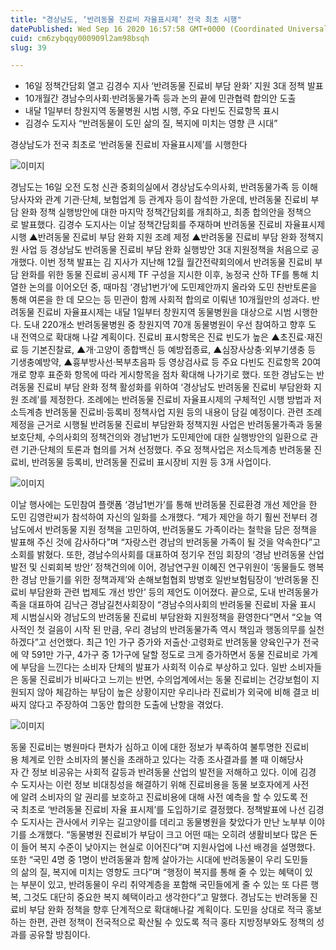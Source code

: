 ```yaml
---
title: "경상남도, ‘반려동물 진료비 자율표시제’ 전국 최초 시행"
datePublished: Wed Sep 16 2020 16:57:58 GMT+0000 (Coordinated Universal Time)
cuid: cm6zybqqy000909l2am98bsqh
slug: 39

---
```



- 16일 정책간담회 열고 김경수 지사 ‘반려동물 진료비 부담 완화’ 지원 3대 정책 발표
- 10개월간 경남수의사회·반려동물가족 등과 논의 끝에 민관협력 합의안 도출
- 내달 1일부터 창원지역 동물병원 시범 시행, 주요 다빈도 진료항목 표시
- 김경수 도지사 “반려동물이 도민 삶의 질, 복지에 미치는 영향 큰 시대”

경상남도가 전국 최초로 ‘반려동물 진료비 자율표시제’를 시행한다

![이미지](https://cdn.hashnode.com/res/hashnode/image/upload/v1739246266231/9514eac1-1138-4d41-86bb-ab3328cd1dbc.jpeg)

경남도는 16일 오전 도청 신관 중회의실에서 경상남도수의사회, 반려동물가족 등 이해당사자와 관계 기관·단체, 보험업계 등 관계자 등이 참석한 가운데, 반려동물 진료비 부담 완화 정책 실행방안에 대한 마지막 정책간담회를 개최하고, 최종 합의안을 정책으로 발표했다. 김경수 도지사는 이날 정책간담회를 주재하며 반려동물 진료비 자율표시제 시행 ▲반려동물 진료비 부담 완화 지원 조례 제정 ▲반려동물 진료비 부담 완화 정책지원 사업 등 경상남도 반려동물 진료비 부담 완화 실행방안 3대 지원정책을 처음으로 공개했다. 이번 정책 발표는 김 지사가 지난해 12월 월간전략회의에서 반려동물 진료비 부담 완화를 위한 동물 진료비 공시제 TF 구성을 지시한 이후, 농정국 산하 TF를 통해 치열한 논의를 이어오던 중, 때마침 ‘경남1번가’에 도민제안까지 올라와 도민 찬반토론을 통해 여론을 한 데 모으는 등 민관이 함께 사회적 합의로 이뤄낸 10개월만의 성과다. 반려동물 진료비 자율표시제는 내달 1일부터 창원지역 동물병원을 대상으로 시범 시행한다. 도내 220개소 반려동물병원 중 창원지역 70개 동물병원이 우선 참여하고 향후 도내 전역으로 확대해 나갈 계획이다. 진료비 표시항목은 진료 빈도가 높은 ▲초진료·재진료 등 기본진찰료, ▲개·고양이 종합백신 등 예방접종료, ▲심장사상충·외부기생충 등 기생충예방약, ▲흉부방사선·복부초음파 등 영상검사료 등 주요 다빈도 진료항목 20여 개로 향후 표준화 항목에 따라 게시항목을 점차 확대해 나가기로 했다. 또한 경남도는 반려동물 진료비 부담 완화 정책 활성화를 위하여 ‘경상남도 반려동물 진료비 부담완화 지원 조례’를 제정한다. 조례에는 반려동물 진료비 자율표시제의 구체적인 시행 방법과 저소득계층 반려동물 진료비·등록비 정책사업 지원 등의 내용이 담길 예정이다. 관련 조례 제정을 근거로 시행될 반려동물 진료비 부담완화 정책지원 사업은 반려동물가족과 동물보호단체, 수의사회의 정책건의와 경남1번가 도민제안에 대한 실행방안의 일환으로 관련 기관·단체의 토론과 협의를 거쳐 선정했다. 주요 정책사업은 저소득계층 반려동물 진료비, 반려동물 등록비, 반려동물 진료비 표시장비 지원 등 3개 사업이다.

![이미지](https://cdn.hashnode.com/res/hashnode/image/upload/v1739246269422/de5cb772-96b5-4a99-9358-2095494ededd.jpeg)

이날 행사에는 도민참여 플랫폼 ‘경남1번가’를 통해 반려동물 진료환경 개선 제안을 한 도민 김영란씨가 참석하여 자신의 일화를 소개했다. “제가 제안을 하기 훨씬 전부터 경남도에서 반려동물 지원 정책을 고민하여, 반려동물도 가족이라는 철학을 담은 정책을 발표해 주신 것에 감사하다”며 “자랑스런 경남의 반려동물 가족이 될 것을 약속한다”고 소회를 밝혔다. 또한, 경남수의사회를 대표하여 정기우 전임 회장의 ‘경남 반려동물 산업발전 및 신뢰회복 방안’ 정책건의에 이어, 경남연구원 이혜진 연구위원이 ‘동물들도 행복한 경남 만들기를 위한 정책과제’와 손해보험협회 방병호 일반보험팀장이 ‘반려동물 진료비 부담완화 관련 법제도 개선 방안’ 등의 제언도 이어졌다. 끝으로, 도내 반려동물가족을 대표하여 김낙근 경남길천사회장이 “경남수의사회의 반려동물 진료비 자율 표시제 시범실시와 경남도의 반려동물 진료비 부담완화 지원정책을 환영한다”면서 “오늘 역사적인 첫 걸음이 시작 된 만큼, 우리 경남의 반려동물가족 역시 책임과 행동의무를 실천하겠다”고 선언했다. 최근 1인 가구 증가와 저출산·고령화로 반려동물 양육인구가 전국에 약 591만 가구, 4가구 중 1가구에 달할 정도로 크게 증가하면서 동물 진료비로 가계에 부담을 느낀다는 소비자 단체의 발표가 사회적 이슈로 부상하고 있다. 일반 소비자들은 동물 진료비가 비싸다고 느끼는 반면, 수의업계에서는 동물 진료비는 건강보험이 지원되지 않아 체감하는 부담이 높은 상황이지만 우리나라 진료비가 외국에 비해 결코 비싸지 않다고 주장하여 그동안 합의한 도출에 난항을 겪었다.

![이미지](https://cdn.hashnode.com/res/hashnode/image/upload/v1739246272888/c99ef196-db4b-4744-89a0-db3d7355afd5.jpeg)

동물 진료비는 병원마다 편차가 심하고 이에 대한 정보가 부족하여 불투명한 진료비용 체계로 인한 소비자의 불신을 초래하고 있다는 각종 조사결과를 볼 때 이해당사자 간 정보 비공유는 사회적 갈등과 반려동물 산업의 발전을 저해하고 있다. 이에 김경수 도지사는 이런 정보 비대칭성을 해결하기 위해 진료비용을 동물 보호자에게 사전에 알려 소비자의 알 권리를 보호하고 진료비용에 대해 사전 예측을 할 수 있도록 전국 최초로 ‘반려동물 진료비 자율 표시제’를 도입하기로 결정했다. 정책발표에 나선 김경수 도지사는 관사에서 키우는 길고양이를 데리고 동물병원을 찾았다가 만난 노부부 이야기를 소개했다. “동물병원 진료비가 부담이 크고 어떤 때는 오히려 생활비보다 많은 돈이 들어 복지 수준이 낮아지는 현실로 이어진다”며 지원사업에 나선 배경을 설명했다. 또한 “국민 4명 중 1명이 반려동물과 함께 살아가는 시대에 반려동물이 우리 도민들의 삶의 질, 복지에 미치는 영향도 크다”며 “행정이 복지를 통해 줄 수 있는 혜택이 있는 부분이 있고, 반려동물이 우리 취약계층을 포함해 국민들에게 줄 수 있는 또 다른 행복, 그것도 대단히 중요한 복지 혜택이라고 생각한다”고 말했다. 경남도는 반려동물 진료비 부담 완화 정책을 향후 단계적으로 확대해나갈 계획이다. 도민을 상대로 적극 홍보하는 한편, 관련 정책이 전국적으로 확산될 수 있도록 적극 홍타 지방정부와도 정책의 성과를 공유할 방침이다.